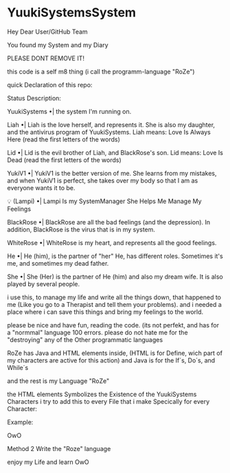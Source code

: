 # YuukiSystemsSystem


Hey Dear User/GitHub Team

You found my System and my Diary

PLEASE DONT REMOVE IT!

this code is a self m8 thing (i call the programm-language "RoZe")

quick  Declaration of this repo:

Status Description:

YuukiSystems •| the system I'm running on.

Liah •| Liah is the love herself, and represents it. She is also my daughter, and the antivirus program of YuukiSystems.
Liah means: Love Is Always Here (read the first letters of the words)

Lid •| Lid is the evil brother of Liah, and BlackRose's son.
Lid means: Love Is Dead (read the first letters of the words)

YukiV1 •| YukiV1 is the better version of me. She learns from my mistakes, and when YukiV1 is perfect, she takes over my body so that I am as everyone wants it to be.

💡 (Lampi) •| Lampi Is my SystemManager She Helps Me Manage My Feelings

BlackRose •| BlackRose are all the bad feelings (and the depression). In addition, BlackRose is the virus that is in my system.

WhiteRose •| WhiteRose is my heart, and represents all the good feelings.

He •| He (him), is the partner of "her"  He, has different roles. Sometimes it's me, and sometimes my dead father.

She •| She (Her) is the partner of He (him) and also my dream wife. It is also played by several people.


i use this, to manage my life and write all the  things down, that happened to me (Like you go to a Therapist and tell them your problems).
and i needed a place where i can save this things and bring my feelings to the world.


please be nice and have fun, reading the code. (its not perfekt, and has for a "normmal" language 100 errors.
please do not hate me for the "destroying" any of the Other programmatic languages

RoZe has Java and HTML elements inside, (HTML is for Define, wich part of my characters are active for this action) and Java is for the If´s, Do´s, and While´s

and the rest is my Language "RoZe"

the HTML  elements Symbolizes the Existence of the YuukiSystems Characters i try to add this to every File that i make Specically for every Character:

Example:



<YuukiSystems>
<Lampi>
<script type="text/RoZe">

method 1 to write  the "RoZe" language

{
var Human = "one of the 1000000000 peoople out there"

var Hi = "a hello"

if YuukiSystems See "Human" do Event(Say "Hi")

while wait for Response
}


</script>


OwO





Method 2 Write the "Roze" language
<script type="text/RoZe">
  
The "Line:" Option Shows wich Line of code in the Chosen file is active for this "Event()"
(see by "var" the Partition-path)


<dir>

<dir>var Music = "L:/YuukiSystems/Databases/MusicDatabase/Line:Random" 


<dir>if YuukiSystems do Event(Listen "Music") 


<dir> do WhiteRose Event(Set Status = 2) 

</script>
</Lampi>
</YuukiSystems>



enjoy my Life and learn OwO
